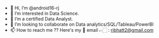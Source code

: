 - 👋 Hi, I’m @android16-rj
- 👀 I’m interested in Data Science.
- 🌱 I’m a certified Data Analyst.
- 💞️ I’m looking to collaborate on Data analytics/SQL/Tableau/PowerBI
- 📫 How to reach me ?? Here's my 📧 email 👉🏻 : rjbhatt2@gmail.com

<!---
android16-rj/android16-rj is a ✨ special ✨ repository because its `README.md` (this file) appears on your GitHub profile.
You can click the Preview link to take a look at your changes.
--->
